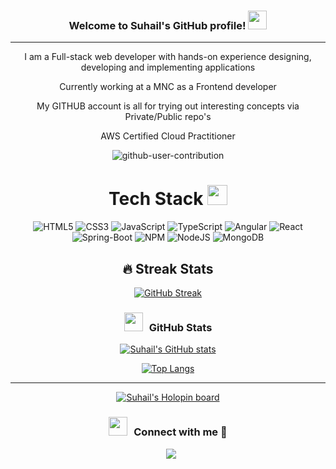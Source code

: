 <h3 align="center">
  Welcome to Suhail's GitHub profile!
  <img src="https://media.giphy.com/media/hvRJCLFzcasrR4ia7z/giphy.gif" width="30">
</h3>

---

<div align="center">
<p>I am a Full-stack web developer with hands-on experience designing, developing and implementing applications</p>
<p>Currently working at a MNC as a Frontend developer</p>
<p>My GITHUB account is all for trying out interesting concepts via Private/Public repo's</p>
<p>AWS Certified Cloud Practitioner</p>
</div>



<div align="center">

![github-user-contribution](https://user-images.githubusercontent.com/34391629/188001276-e28ab9d6-0401-4433-a74b-42e33580edbc.svg#gh-dark-mode-only)
   
 

# Tech Stack <img src = "https://media2.giphy.com/media/QssGEmpkyEOhBCb7e1/giphy.gif?cid=ecf05e47a0n3gi1bfqntqmob8g9aid1oyj2wr3ds3mg700bl&rid=giphy.gif" width = 32px> 
![HTML5](https://img.shields.io/badge/html5-%23E34F26.svg?style=for-the-badge&logo=html5&logoColor=white) ![CSS3](https://img.shields.io/badge/css3-%231572B6.svg?style=for-the-badge&logo=css3&logoColor=white) ![JavaScript](https://img.shields.io/badge/javascript-%23323330.svg?style=for-the-badge&logo=javascript&logoColor=%23F7DF1E) ![TypeScript](https://img.shields.io/badge/typescript%20-%230077B5.svg?&style=for-the-badge&logo=typescript&logoColor=white) ![Angular](https://img.shields.io/badge/angular%20-%23121011.svg?&style=for-the-badge&logo=angular&logoColor=red) ![React](https://img.shields.io/badge/react-%232C8EBB.svg?style=for-the-badge&logo=React&logoColor=white) ![Spring-Boot](https://img.shields.io/badge/Spring%20Boot-6DB33F.svg?style=for-the-badge&logo=Spring-Boot&logoColor=white) ![NPM](https://img.shields.io/badge/NPM-%23000000.svg?style=for-the-badge&logo=npm&logoColor=white) ![NodeJS](https://img.shields.io/badge/node.js-6DA55F?style=for-the-badge&logo=node.js&logoColor=white) ![MongoDB](https://img.shields.io/badge/MongoDB-%234ea94b.svg?style=for-the-badge&logo=mongodb&logoColor=white)

## 🔥 Streak Stats
[![GitHub Streak](https://github-readme-streak-stats.herokuapp.com?user=Liahus3003&theme=shades-of-purple)](https://git.io/streak-stats)


<h3 align="center" > <img src="https://media.giphy.com/media/iY8CRBdQXODJSCERIr/giphy.gif" width="30" height="30" style="margin-right: 10px;">GitHub Stats  </h3>

[![Suhail's GitHub stats](https://github-readme-stats.vercel.app/api?username=Liahus3003&show_icons=true&theme=tokyonight)](https://github.com/Liahus3003/github-readme-stats)

[![Top Langs](https://github-readme-stats.vercel.app/api/top-langs/?username=Liahus3003&hide=php&theme=tokyonight&langs_count=8&layout=compact)](https://github.com/Liahus3003/github-readme-stats)

---

[![Suhail's Holopin board](https://holopin.io/api/user/board?user=liahus)](https://holopin.io/@liahus)
  
<h3 align="center" > <img src="https://media.giphy.com/media/iY8CRBdQXODJSCERIr/giphy.gif" width="30" height="30" style="margin-right: 10px;">Connect with me 🤝 </h3>
<div align="center">
<a style="margin-left: 10px;"  target="_blank" href="https://www.linkedin.com/in/suhail-shariff-167aa812a/">
		<img src="https://img.icons8.com/doodle/40/000000/linkedin--v2.png">
</a>  
</div>


</div>






